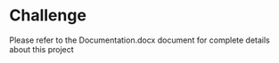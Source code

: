 # Challenge
Please refer to the Documentation.docx document for complete details about this project
